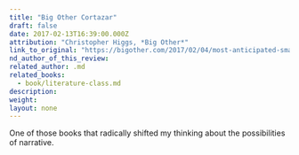 ```yaml
---
title: "Big Other Cortazar"
draft: false
date: 2017-02-13T16:39:00.000Z
attribution: "Christopher Higgs, *Big Other*"
link_to_original: "https://bigother.com/2017/02/04/most-anticipated-small-press-books-of-2017/"
nd_author_of_this_review:
related_author: .md
related_books:
  - book/literature-class.md
description:
weight:
layout: none
---
```

One of those books that radically shifted my thinking about the possibilities of narrative.

